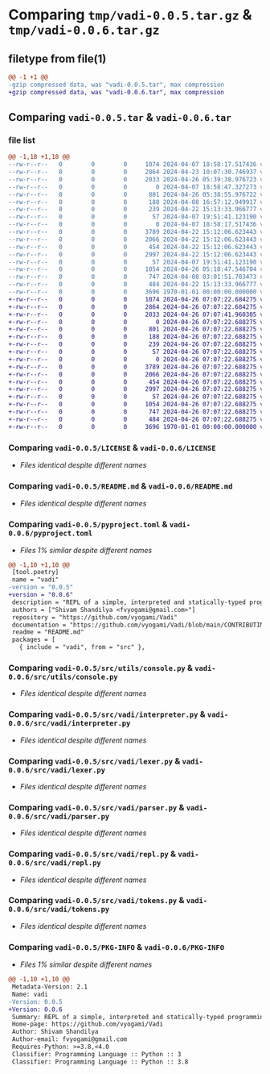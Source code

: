 # Comparing `tmp/vadi-0.0.5.tar.gz` & `tmp/vadi-0.0.6.tar.gz`

## filetype from file(1)

```diff
@@ -1 +1 @@
-gzip compressed data, was "vadi-0.0.5.tar", max compression
+gzip compressed data, was "vadi-0.0.6.tar", max compression
```

## Comparing `vadi-0.0.5.tar` & `vadi-0.0.6.tar`

### file list

```diff
@@ -1,18 +1,18 @@
--rw-r--r--   0        0        0     1074 2024-04-07 18:58:17.517436 vadi-0.0.5/LICENSE
--rw-r--r--   0        0        0     2864 2024-04-23 10:07:30.746937 vadi-0.0.5/README.md
--rw-r--r--   0        0        0     2033 2024-04-26 05:39:38.976723 vadi-0.0.5/pyproject.toml
--rw-r--r--   0        0        0        0 2024-04-07 18:58:47.327273 vadi-0.0.5/src/utils/__init__.py
--rw-r--r--   0        0        0      801 2024-04-26 05:38:55.976722 vadi-0.0.5/src/utils/console.py
--rw-r--r--   0        0        0      188 2024-04-08 16:57:12.949917 vadi-0.0.5/src/utils/constants.py
--rw-r--r--   0        0        0      239 2024-04-22 15:13:33.966777 vadi-0.0.5/src/utils/helpers.py
--rw-r--r--   0        0        0       57 2024-04-07 19:51:41.123190 vadi-0.0.5/src/utils/py.typed
--rw-r--r--   0        0        0        0 2024-04-07 18:58:17.517436 vadi-0.0.5/src/vadi/__init__.py
--rw-r--r--   0        0        0     3789 2024-04-22 15:12:06.623443 vadi-0.0.5/src/vadi/interpreter.py
--rw-r--r--   0        0        0     2066 2024-04-22 15:12:06.623443 vadi-0.0.5/src/vadi/lexer.py
--rw-r--r--   0        0        0      454 2024-04-22 15:12:06.623443 vadi-0.0.5/src/vadi/memory.py
--rw-r--r--   0        0        0     2997 2024-04-22 15:12:06.623443 vadi-0.0.5/src/vadi/parser.py
--rw-r--r--   0        0        0       57 2024-04-07 19:51:41.123190 vadi-0.0.5/src/vadi/py.typed
--rw-r--r--   0        0        0     1054 2024-04-26 05:18:47.546704 vadi-0.0.5/src/vadi/repl.py
--rw-r--r--   0        0        0      747 2024-04-08 03:01:51.703473 vadi-0.0.5/src/vadi/tokens.py
--rw-r--r--   0        0        0      484 2024-04-22 15:13:33.966777 vadi-0.0.5/src/vadi/typedef.py
--rw-r--r--   0        0        0     3696 1970-01-01 00:00:00.000000 vadi-0.0.5/PKG-INFO
+-rw-r--r--   0        0        0     1074 2024-04-26 07:07:22.684275 vadi-0.0.6/LICENSE
+-rw-r--r--   0        0        0     2864 2024-04-26 07:07:22.684275 vadi-0.0.6/README.md
+-rw-r--r--   0        0        0     2033 2024-04-26 07:07:41.960305 vadi-0.0.6/pyproject.toml
+-rw-r--r--   0        0        0        0 2024-04-26 07:07:22.688275 vadi-0.0.6/src/utils/__init__.py
+-rw-r--r--   0        0        0      801 2024-04-26 07:07:22.688275 vadi-0.0.6/src/utils/console.py
+-rw-r--r--   0        0        0      188 2024-04-26 07:07:22.688275 vadi-0.0.6/src/utils/constants.py
+-rw-r--r--   0        0        0      239 2024-04-26 07:07:22.688275 vadi-0.0.6/src/utils/helpers.py
+-rw-r--r--   0        0        0       57 2024-04-26 07:07:22.688275 vadi-0.0.6/src/utils/py.typed
+-rw-r--r--   0        0        0        0 2024-04-26 07:07:22.688275 vadi-0.0.6/src/vadi/__init__.py
+-rw-r--r--   0        0        0     3789 2024-04-26 07:07:22.688275 vadi-0.0.6/src/vadi/interpreter.py
+-rw-r--r--   0        0        0     2066 2024-04-26 07:07:22.688275 vadi-0.0.6/src/vadi/lexer.py
+-rw-r--r--   0        0        0      454 2024-04-26 07:07:22.688275 vadi-0.0.6/src/vadi/memory.py
+-rw-r--r--   0        0        0     2997 2024-04-26 07:07:22.688275 vadi-0.0.6/src/vadi/parser.py
+-rw-r--r--   0        0        0       57 2024-04-26 07:07:22.688275 vadi-0.0.6/src/vadi/py.typed
+-rw-r--r--   0        0        0     1054 2024-04-26 07:07:22.688275 vadi-0.0.6/src/vadi/repl.py
+-rw-r--r--   0        0        0      747 2024-04-26 07:07:22.688275 vadi-0.0.6/src/vadi/tokens.py
+-rw-r--r--   0        0        0      484 2024-04-26 07:07:22.688275 vadi-0.0.6/src/vadi/typedef.py
+-rw-r--r--   0        0        0     3696 1970-01-01 00:00:00.000000 vadi-0.0.6/PKG-INFO
```

### Comparing `vadi-0.0.5/LICENSE` & `vadi-0.0.6/LICENSE`

 * *Files identical despite different names*

### Comparing `vadi-0.0.5/README.md` & `vadi-0.0.6/README.md`

 * *Files identical despite different names*

### Comparing `vadi-0.0.5/pyproject.toml` & `vadi-0.0.6/pyproject.toml`

 * *Files 1% similar despite different names*

```diff
@@ -1,10 +1,10 @@
 [tool.poetry]
 name = "vadi"
-version = "0.0.5"
+version = "0.0.6"
 description = "REPL of a simple, interpreted and statically-typed programming language."
 authors = ["Shivam Shandilya <fvyogami@gmail.com>"]
 repository = "https://github.com/vyogami/Vadi"
 documentation = "https://github.com/vyogami/Vadi/blob/main/CONTRIBUTING.md"
 readme = "README.md"
 packages = [
   { include = "vadi", from = "src" },
```

### Comparing `vadi-0.0.5/src/utils/console.py` & `vadi-0.0.6/src/utils/console.py`

 * *Files identical despite different names*

### Comparing `vadi-0.0.5/src/vadi/interpreter.py` & `vadi-0.0.6/src/vadi/interpreter.py`

 * *Files identical despite different names*

### Comparing `vadi-0.0.5/src/vadi/lexer.py` & `vadi-0.0.6/src/vadi/lexer.py`

 * *Files identical despite different names*

### Comparing `vadi-0.0.5/src/vadi/parser.py` & `vadi-0.0.6/src/vadi/parser.py`

 * *Files identical despite different names*

### Comparing `vadi-0.0.5/src/vadi/repl.py` & `vadi-0.0.6/src/vadi/repl.py`

 * *Files identical despite different names*

### Comparing `vadi-0.0.5/src/vadi/tokens.py` & `vadi-0.0.6/src/vadi/tokens.py`

 * *Files identical despite different names*

### Comparing `vadi-0.0.5/PKG-INFO` & `vadi-0.0.6/PKG-INFO`

 * *Files 1% similar despite different names*

```diff
@@ -1,10 +1,10 @@
 Metadata-Version: 2.1
 Name: vadi
-Version: 0.0.5
+Version: 0.0.6
 Summary: REPL of a simple, interpreted and statically-typed programming language.
 Home-page: https://github.com/vyogami/Vadi
 Author: Shivam Shandilya
 Author-email: fvyogami@gmail.com
 Requires-Python: >=3.8,<4.0
 Classifier: Programming Language :: Python :: 3
 Classifier: Programming Language :: Python :: 3.8
```

